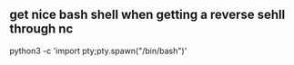 
## get nice bash shell when getting a reverse sehll through nc

python3 -c 'import pty;pty.spawn("/bin/bash")'